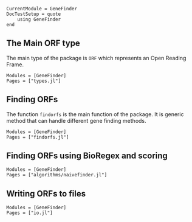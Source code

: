 ```@meta
CurrentModule = GeneFinder
DocTestSetup = quote
    using GeneFinder
end
```

## The Main ORF type

The main type of the package is `ORF` which represents an Open Reading Frame.

```@autodocs
Modules = [GeneFinder]
Pages = ["types.jl"]
```

## Finding ORFs

The function `findorfs` is the main function of the package. It is generic method that can handle different gene finding methods. 

```@autodocs
Modules = [GeneFinder]
Pages = ["findorfs.jl"]
```

## Finding ORFs using BioRegex and scoring

```@autodocs
Modules = [GeneFinder]
Pages = ["algorithms/naivefinder.jl"]
```

## Writing ORFs to files

```@autodocs
Modules = [GeneFinder]
Pages = ["io.jl"]
```